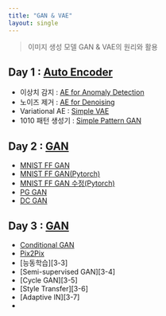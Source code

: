 ```yaml
---
title: "GAN & VAE"
layout: single
---
```


> 이미지 생성 모델 GAN & VAE의 원리와 활용

## Day 1 : [Auto Encoder][1]
* 이상치 감지 : [AE for Anomaly Detection][1-1]
* 노이즈 제거 : [AE for Denoising][1-2]
* Variational AE : [Simple VAE][1-3]
* 1010 패턴 생성기 : [Simple Pattern GAN][1-4]

## Day 2 : [GAN][2]
* [MNIST FF GAN][2-1]
* [MNIST FF GAN(Pytorch)][2-2]
* [MNIST FF GAN 수정(Pytorch)][2-3]
* [PG GAN][2-4]
* [DC GAN][2-5]

## Day 3 : [GAN][3]
* [Conditional GAN][3-1]
* [Pix2Pix][3-2]
* [능동학습][3-3]
* [Semi-supervised GAN][3-4]
* [Cycle GAN][3-5]
* [Style Transfer][3-6]
* [Adaptive IN][3-7]
* 

[1]: https://drive.google.com/file/d/1WC47CnqP8UPfHVOGLv08jl7O5NaqkyVA/view
[1-1]: https://colab.research.google.com/drive/1kUbJrNBmVY_rwSV78DNapu6XMaq3zBRH
[1-2]: https://colab.research.google.com/drive/1MF5SzZsG313oUd14CWIjYJbTy-0_ddih
[1-3]: https://colab.research.google.com/drive/1YETknhagdWwcCWU9JZsD6luNoENwkziQ
[1-4]: https://colab.research.google.com/drive/1EuTuzNhPUPiXmjUqKgyR_9g_z-jle2ZR
[2]: https://drive.google.com/file/d/1WJCQIOMrWsqERzKYilACVOpdvL0VaUGV/view
[2-1]: https://colab.research.google.com/drive/1qlnWEzJ6EFMlMqNe_X5HGTGSvA7q2ocl
[2-2]: https://colab.research.google.com/drive/1-I8uVsWVZ0JxKNkPKfRSVnWRTylEklgo
[2-3]: https://colab.research.google.com/drive/1WKOrvUFHdNPcbpZfT9oVgRuYFJnUlKUI
[2-4]: https://machinelearningmastery.com/how-to-train-a-progressive-growing-gan-in-keras-for-synthesizing-faces/
[2-5]: https://colab.research.google.com/drive/1z5l5BpfhBHa9NaLanPHAml2aFN7A00JS
[3]: https://drive.google.com/file/d/1WYOGwHwGQZ2HmYuFy5_4FowiF3sCMUOz/view
[3-1]: https://colab.research.google.com/drive/1X-Nz0P1-NiVGz-i8XAuaNY1T1NgZxS58
[3-2]: https://colab.research.google.com/drive/11j5v-ERvPIX19qPmEFPMLJ9GoRJWbBtT

